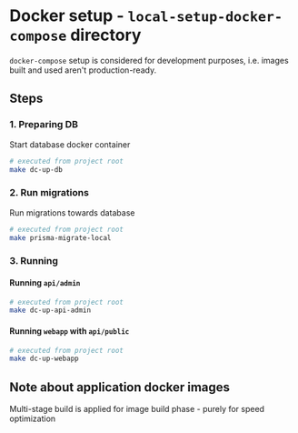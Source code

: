 # Docker setup - `local-setup-docker-compose` directory

`docker-compose` setup is considered for development purposes, i.e. images built and used aren't production-ready.

## Steps

### 1. Preparing DB

Start database docker container

```sh
# executed from project root
make dc-up-db
```

### 2. Run migrations

Run migrations towards database

```sh
# executed from project root
make prisma-migrate-local
```

### 3. Running

#### Running `api/admin`

```sh
# executed from project root
make dc-up-api-admin
```

#### Running `webapp` with `api/public`

```sh
# executed from project root
make dc-up-webapp
```

## Note about application docker images

Multi-stage build is applied for image build phase - purely for speed optimization
